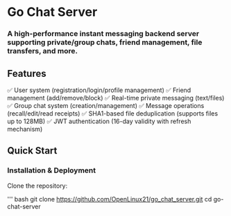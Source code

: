 # Go Chat Server

### A high-performance instant messaging backend server supporting private/group chats, friend management, file transfers, and more.
## Features

✅ User system (registration/login/profile management)
✅ Friend management (add/remove/block)
✅ Real-time private messaging (text/files)
✅ Group chat system (creation/management)
✅ Message operations (recall/edit/read receipts)
✅ SHA1-based file deduplication (supports files up to 128MB)
✅ JWT authentication (16-day validity with refresh mechanism)

## Quick Start
### Installation & Deployment
Clone the repository:

''' bash
git clone https://github.com/OpenLinux21/go_chat_server.git
cd go-chat-server
